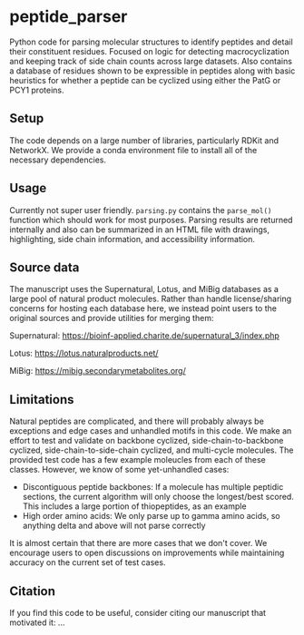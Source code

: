 # peptide_parser

Python code for parsing molecular structures to identify peptides and detail their constituent residues. Focused on logic for detecting macrocyclization and keeping track of side chain counts across large datasets. Also contains a database of residues shown to be expressible in peptides along with basic heuristics for whether a peptide can be cyclized using either the PatG or PCY1 proteins.

## Setup

The code depends on a large number of libraries, particularly RDKit and NetworkX. We provide a conda environment file to install all of the necessary dependencies.

## Usage

Currently not super user friendly. `parsing.py` contains the `parse_mol()` function which should work for most purposes. Parsing results are returned internally and also can be summarized in an HTML file with drawings, highlighting, side chain information, and accessibility information.

## Source data

The manuscript uses the Supernatural, Lotus, and MiBig databases as a large pool of natural product molecules. Rather than handle license/sharing concerns for hosting each database here, we instead point users to the original sources and provide utilities for merging them:

Supernatural: https://bioinf-applied.charite.de/supernatural_3/index.php 

Lotus: https://lotus.naturalproducts.net/

MiBig: https://mibig.secondarymetabolites.org/

## Limitations

Natural peptides are complicated, and there will probably always be exceptions and edge cases and unhandled motifs in this code. We make an effort to test and validate on backbone cyclized, side-chain-to-backbone cyclized, side-chain-to-side-chain cyclized, and multi-cycle molecules. The provided test code has a few example moleucles from each of these classes. However, we know of some yet-unhandled cases:

- Discontiguous peptide backbones: If a molecule has multiple peptidic sections, the current algorithm will only choose the longest/best scored. This includes a large portion of thiopeptides, as an example
- High order amino acids: We only parse up to gamma amino acids, so anything delta and above will not parse correctly

It is almost certain that there are more cases that we don't cover. We encourage users to open discussions on improvements while maintaining accuracy on the current set of test cases.

## Citation

If you find this code to be useful, consider citing our manuscript that motivated it: ...
